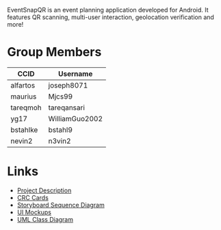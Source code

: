 EventSnapQR is an event planning application developed for Android. It features QR scanning, multi-user interaction, geolocation verification and more!

# Group Members

| CCID     | Username        |
|----------|-----------------|
| alfartos | joseph8071      |
| maurius  | Mjcs99          |
| tareqmoh | tareqansari     |
| yg17     | WilliamGuo2002  |
| bstahlke | bstahl9         |
| nevin2   | n3vin2          |

# Links
- [Project Description](https://eclass.srv.ualberta.ca/mod/page/view.php?id=7590575)
- [CRC Cards](https://github.com/CMPUT301W24T19/EventSnapQR/wiki/Project-Part-2-%E2%80%90-CRC-Cards)
- [Storyboard Sequence Diagram](https://github.com/CMPUT301W24T19/EventSnapQR/wiki/Project-Part-2-%E2%80%90-Storyboard-Sequence-Diagram)
- [UI Mockups](https://github.com/CMPUT301W24T19/EventSnapQR/wiki/Project-Part-2-%E2%80%90-UI-Mockups)
- [UML Class Diagram](https://github.com/CMPUT301W24T19/EventSnapQR/wiki/Project-Part-3-‐-UML-Class-Diagram)
